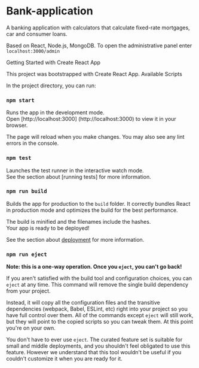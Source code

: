 # Bank-application
A banking application with calculators that calculate fixed-rate mortgages, car and consumer loans.

Based on React, Node.js, MongoDB.
To open the administrative panel enter `localhost:3000/admin`

Getting Started with Create React App

This project was bootstrapped with Create React App.
Available Scripts

In the project directory, you can run:
### `npm start`

Runs the app in the development mode.\
Open [http://localhost:3000] (http://localhost:3000) to view it in your browser.

The page will reload when you make changes.
You may also see any lint errors in the console.
### `npm test`

Launches the test runner in the interactive watch mode.\
See the section about [running tests] for more information.

### `npm run build`

Builds the app for production to the `build` folder.
It correctly bundles React in production mode and optimizes the build for the best performance.

The build is minified and the filenames include the hashes.\
Your app is ready to be deployed!

See the section about [deployment](https://facebook.github.io/create-react-app/docs/deployment) for more information.

### `npm run eject`

**Note: this is a one-way operation. Once you `eject`, you can't go back!**

If you aren't satisfied with the build tool and configuration choices, you can `eject` at any time. This command will remove the single build dependency from your project.

Instead, it will copy all the configuration files and the transitive dependencies (webpack, Babel, ESLint, etc) right into your project so you have full control over them. All of the commands except `eject` will still work, but they will point to the copied scripts so you can tweak them. At this point you're on your own.

You don't have to ever use `eject`. The curated feature set is suitable for small and middle deployments, and you shouldn't feel obligated to use this feature. However we understand that this tool wouldn't be useful if you couldn't customize it when you are ready for it.

